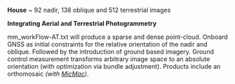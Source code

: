 **House** ~ 92 nadir, 138 oblique and 512 terrestrial images

**Integrating Aerial and Terrestrial Photogrammetry**

mm_workFlow-AT.txt will produce a sparse and dense point-cloud. Onboard GNSS as initial constraints for the relative orientation of the nadir and oblique. Followed by the introduction of ground based imagery. Ground control measurement transforms arbitrary image space to an absolute orientation (with optimization via bundle adjustment). Products include an orthomosaic _(with [MicMac](https://github.com/micmacIGN/micmac))_.
